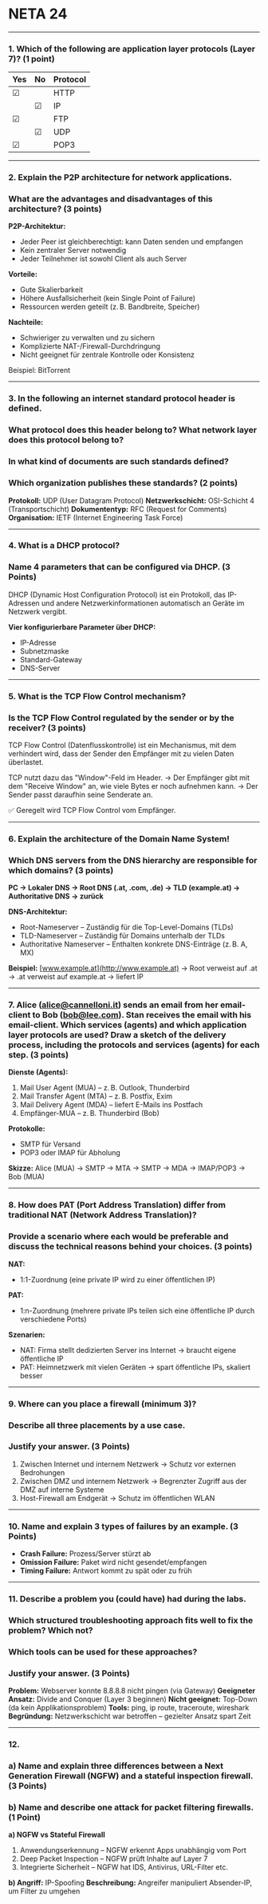 # NETA 24

---

### 1. Which of the following are application layer protocols (Layer 7)? (1 point)

| Yes | No | Protocol |
| --- | -- | -------- |
| ☑   |    | HTTP     |
|     | ☑  | IP       |
| ☑   |    | FTP      |
|     | ☑  | UDP      |
| ☑   |    | POP3     |

---

### 2. Explain the P2P architecture for network applications. 
### What are the advantages and disadvantages of this architecture? (3 points)

**P2P-Architektur:**

* Jeder Peer ist gleichberechtigt: kann Daten senden und empfangen
* Kein zentraler Server notwendig
* Jeder Teilnehmer ist sowohl Client als auch Server

**Vorteile:**

* Gute Skalierbarkeit
* Höhere Ausfallsicherheit (kein Single Point of Failure)
* Ressourcen werden geteilt (z. B. Bandbreite, Speicher)

**Nachteile:**

* Schwieriger zu verwalten und zu sichern
* Komplizierte NAT-/Firewall-Durchdringung
* Nicht geeignet für zentrale Kontrolle oder Konsistenz

Beispiel: BitTorrent

---

### 3. In the following an internet standard protocol header is defined. 
### What protocol does this header belong to? What network layer does this protocol belong to? 
### In what kind of documents are such standards defined? 
### Which organization publishes these standards? (2 points)

**Protokoll:** UDP (User Datagram Protocol)
**Netzwerkschicht:** OSI-Schicht 4 (Transportschicht)
**Dokumententyp:** RFC (Request for Comments)
**Organisation:** IETF (Internet Engineering Task Force)

---

### 4. What is a DHCP protocol? 
### Name 4 parameters that can be configured via DHCP. (3 Points)

DHCP (Dynamic Host Configuration Protocol) ist ein Protokoll, das IP-Adressen und andere Netzwerkinformationen automatisch an Geräte im Netzwerk vergibt.

**Vier konfigurierbare Parameter über DHCP:**

* IP-Adresse
* Subnetzmaske
* Standard-Gateway
* DNS-Server

---

### 5. What is the TCP Flow Control mechanism? 
### Is the TCP Flow Control regulated by the sender or by the receiver? (3 points)

TCP Flow Control (Datenflusskontrolle) ist ein Mechanismus, mit dem verhindert wird, dass der Sender den Empfänger mit zu vielen Daten überlastet.

TCP nutzt dazu das "Window"-Feld im Header.
→ Der Empfänger gibt mit dem "Receive Window" an, wie viele Bytes er noch aufnehmen kann.
→ Der Sender passt daraufhin seine Sende­rate an.

✅ Geregelt wird TCP Flow Control vom Empfänger.

---

### 6. Explain the architecture of the Domain Name System! 
### Which DNS servers from the DNS hierarchy are responsible for which domains? (3 points)

**PC → Lokaler DNS → Root DNS (.at, .com, .de) → TLD (example.at) → Authoritative DNS → zurück**

**DNS-Architektur:**

* Root-Nameserver – Zuständig für die Top-Level-Domains (TLDs)
* TLD-Nameserver – Zuständig für Domains unterhalb der TLDs
* Authoritative Nameserver – Enthalten konkrete DNS-Einträge (z. B. A, MX)

**Beispiel:** [www.example.at](http://www.example.at) → Root verweist auf .at → .at verweist auf example.at → liefert IP

---

### 7. Alice ([alice@cannelloni.it](mailto:alice@cannelloni.it)) sends an email from her email-client to Bob ([bob@lee.com](mailto:bob@lee.com)). Stan receives the email with his email-client. Which services (agents) and which application layer protocols are used? Draw a sketch of the delivery process, including the protocols and services (agents) for each step. (3 points)

**Dienste (Agents):**

1. Mail User Agent (MUA) – z. B. Outlook, Thunderbird
2. Mail Transfer Agent (MTA) – z. B. Postfix, Exim
3. Mail Delivery Agent (MDA) – liefert E-Mails ins Postfach
4. Empfänger-MUA – z. B. Thunderbird (Bob)

**Protokolle:**

* SMTP für Versand
* POP3 oder IMAP für Abholung

**Skizze:**
Alice (MUA) → SMTP → MTA → SMTP → MDA → IMAP/POP3 → Bob (MUA)

---

### 8. How does PAT (Port Address Translation) differ from traditional NAT (Network Address Translation)? 
### Provide a scenario where each would be preferable and discuss the technical reasons behind your choices. (3 points)

**NAT:**

* 1:1-Zuordnung (eine private IP wird zu einer öffentlichen IP)

**PAT:**

* 1\:n-Zuordnung (mehrere private IPs teilen sich eine öffentliche IP durch verschiedene Ports)

**Szenarien:**

* NAT: Firma stellt dedizierten Server ins Internet → braucht eigene öffentliche IP
* PAT: Heimnetzwerk mit vielen Geräten → spart öffentliche IPs, skaliert besser

---

### 9. Where can you place a firewall (minimum 3)? 
### Describe all three placements by a use case. 
### Justify your answer. (3 Points)

1. Zwischen Internet und internem Netzwerk
   → Schutz vor externen Bedrohungen
2. Zwischen DMZ und internem Netzwerk
   → Begrenzter Zugriff aus der DMZ auf interne Systeme
3. Host-Firewall am Endgerät
   → Schutz im öffentlichen WLAN

---

### 10. Name and explain 3 types of failures by an example. (3 Points)

* **Crash Failure:** Prozess/Server stürzt ab
* **Omission Failure:** Paket wird nicht gesendet/empfangen
* **Timing Failure:** Antwort kommt zu spät oder zu früh

---

### 11. Describe a problem you (could have) had during the labs. 
### Which structured troubleshooting approach fits well to fix the problem? Which not? 
### Which tools can be used for these approaches? 
### Justify your answer. (3 Points)

**Problem:** Webserver konnte 8.8.8.8 nicht pingen (via Gateway)
**Geeigneter Ansatz:** Divide and Conquer (Layer 3 beginnen)
**Nicht geeignet:** Top-Down (da kein Applikationsproblem)
**Tools:** ping, ip route, traceroute, wireshark
**Begründung:** Netzwerkschicht war betroffen – gezielter Ansatz spart Zeit

---

### 12. 
### a) Name and explain three differences between a Next Generation Firewall (NGFW) and a stateful inspection firewall. (3 Points)

### b) Name and describe one attack for packet filtering firewalls. (1 Point)

**a) NGFW vs Stateful Firewall**

1. Anwendungserkennung – NGFW erkennt Apps unabhängig vom Port
2. Deep Packet Inspection – NGFW prüft Inhalte auf Layer 7
3. Integrierte Sicherheit – NGFW hat IDS, Antivirus, URL-Filter etc.

**b) Angriff:** IP-Spoofing
**Beschreibung:** Angreifer manipuliert Absender-IP, um Filter zu umgehen
